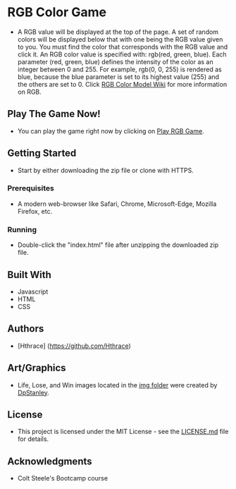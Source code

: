 # RGB Color Game

* A  RGB value will be displayed at the top of the page. A set of random colors will be displayed below that with one being the RGB value given to you. You must find the color
that corresponds with the RGB value and click it. An RGB color value is specified with: rgb(red, green, blue). Each parameter (red, green, blue) defines the intensity of
the color as an integer between 0 and 255. For example, rgb(0, 0, 255) is rendered as blue, because the blue parameter is set to its highest value (255) and the others are
set to 0. Click [RGB Color Model Wiki](https://en.wikipedia.org/wiki/RGB_color_model) for more information on RGB.

## Play The Game Now!

* You can play the game right now by clicking on [Play RGB Game](https://hthrace.github.io/RGB-Game/).

## Getting Started

* Start by either downloading the zip file or clone with HTTPS.

### Prerequisites

* A modern web-browser like Safari, Chrome, Microsoft-Edge, Mozilla Firefox, etc.

### Running

* Double-click the "index.html" file after unzipping the downloaded zip file.

## Built With

* Javascript
* HTML
* CSS

## Authors

* [Hthrace] (https://github.com/Hthrace)

## Art/Graphics

* Life, Lose, and Win images located in the [img folder](https://github.com/Hthrace/RGB-Game/tree/master/img) were created by [DpStanley](https://github.com/Dpstanley).

## License

* This project is licensed under the MIT License - see the [LICENSE.md](PlaceHolder) file for details.

## Acknowledgments

* Colt Steele's Bootcamp course

